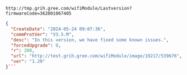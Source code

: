 `http://tmp.grih.gree.com/wifiModule/Lastversion?firmwareCode=362001067405`

```json
{
  "CreateDate": "2024-05-24 09:07:36",
  "commProtVer": "V3.5.M",
  "desc": "In this version, we have fixed some known issues.",
  "forcedUpgrade": 0,
  "r": 200,
  "url": "http://test.grih.gree.com/wifiModule/image/19217/539676",
  "ver": "1.29"
}```